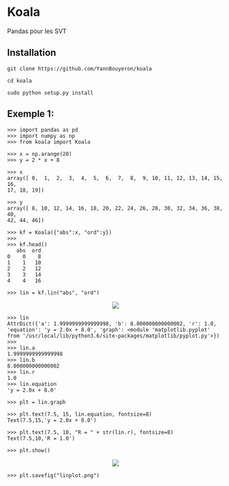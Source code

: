 # Koala

Pandas pour les SVT

## Installation

    git clone https://github.com/YannBouyeron/koala
    
    cd koala
    
    sudo python setup.py install
    
## Exemple 1:

    >>> import pandas as pd
    >>> import numpy as np
    >>> from koala import Koala
    
    >>> x = np.arange(20)
    >>> y = 2 * x + 8

    >>> x
    array([ 0,  1,  2,  3,  4,  5,  6,  7,  8,  9, 10, 11, 12, 13, 14, 15, 16,
    17, 18, 19])
    
    >>> y
    array([ 8, 10, 12, 14, 16, 18, 20, 22, 24, 26, 28, 30, 32, 34, 36, 38, 40,
    42, 44, 46])

    >>> kf = Koala({"abs":x, "ord":y})
    >>>
    >>> kf.head()
       abs  ord
    0    0    8
    1    1   10
    2    2   12
    3    3   14
    4    4   16

    >>> lin = kf.lin("abs", "ord")
    


<p align="center">
  <img src="Images/ma_matrice.png">
</p>

    
    
    >>> lin
    AttrDict({'a': 1.9999999999999998, 'b': 8.000000000000002, 'r': 1.0, 'equation': 'y = 2.0x + 8.0', 'graph': <module 'matplotlib.pyplot' from '/usr/local/lib/python3.6/site-packages/matplotlib/pyplot.py'>})
    >>>
    >>> lin.a
    1.9999999999999998
    >>> lin.b
    8.000000000000002
    >>> lin.r
    1.0
    >>> lin.equation
    'y = 2.0x + 8.0'

    >>> plt = lin.graph
    
    >>> plt.text(7.5, 15, lin.equation, fontsize=8)
    Text(7.5,15,'y = 2.0x + 8.0')
    
    >>> plt.text(7.5, 10, "R = " + str(lin.r), fontsize=8)
    Text(7.5,10,'R = 1.0')
    
    >>> plt.show()


<p align="center">
  <img src="Images/ma_matrice.png">
</p>



    >>> plt.savefig("linplot.png")

